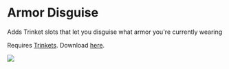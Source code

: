 # Armor Disguise

Adds Trinket slots that let you disguise what armor you're currently wearing

Requires [Trinkets](https://github.com/emilyploszaj/trinkets/). Download [here](https://www.curseforge.com/minecraft/mc-mods/armor-disguise).

![](https://cdn.discordapp.com/attachments/523251999899385875/633060629648769024/unknown.png)
